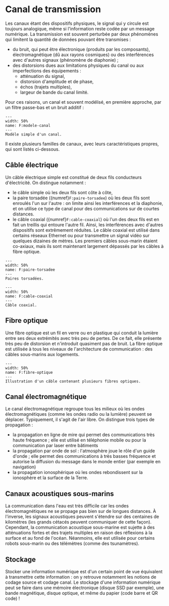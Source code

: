 # Canal de transmission

Les canaux étant des dispositifs physiques, le signal qui y circule est toujours analogique,
même si l'information reste codée par un message numérique. 
La transmission est souvent perturbée par deux phénomènes qui limitent la quantité de données pouvant être transmises :
* du bruit, qui peut être électronique (produits par les composants),
  électromagnétique (dû aux rayons cosmiques) ou des interférences avec d'autres signaux (phénomène de diaphonie) ;
* des distorsions dues aux limitations physiques du canal ou aux imperfections des équipements :
  - atténuation du signal,
  - distorsion d'amplitude et de phase,
  - échos (trajets multiples),
  - largeur de bande du canal limité.

Pour ces raisons, un canal et souvent modélisé, en première approche, par un filtre passe-bas et un bruit additif :

```{figure} ../figs/modele-canal.svg
---
width: 50%
name: F:modele-canal
---
Modèle simple d'un canal.
```


Il existe plusieurs familles de canaux, avec leurs caractéristiques propres, qui sont listés ci-dessous.


## Câble électrique

Un câble électrique simple est constitué de deux fils conducteurs d'électricité.
On distingue notamment :
* le câble simple où les deux fils sont côte à côte,
* la paire torsadée ({numref}`F:paire-torsadee`) où les deux fils sont enroulés l'un sur l'autre : on limite ainsi les interférences et la diaphonie,
  et on utilise ce type de canal pour des communications sur de courtes distances.
  <!-- BP : plusieurs centaines de kilohertz / distorsion amplitude phase diaphonie -->
* le câble coaxial ({numref}`F:cable-coaxial`) où l'un des deux fils est en fait un treillis qui entoure l'autre fil.
  Ainsi, les interférences avec d'autres dispositifs sont extrêmement réduites.
  Le câble coaxial est utilisé dans certains réseaux Ethernet ou pour transmettre un signal vidéo sur quelques dizaines de mètres.
  Les premiers câbles sous-marin étaient co-axiaux, mais ils sont maintenant largement dépassés par les câbles à fibre optique.
  <!-- bande passante plusieurs mégahertz distorsion amplitude phase application connexion entre centraux téléphoniques  -->

```{figure} https://upload.wikimedia.org/wikipedia/commons/f/f3/Futp_cable.jpg
---
width: 50%
name: F:paire-torsadee
---
Paires torsadées.
```

```{figure} https://upload.wikimedia.org/wikipedia/commons/7/73/RG-59.jpg
---
width: 50%
name: F:cable-coaxial
---
Câble coaxial.
```


## Fibre optique

Une fibre optique est un fil en verre ou en plastique qui conduit la lumière entre ses deux extrémités avec très peu de pertes.
De ce fait, elle présente très peu de distorsion et n'introduit quasiment pas de bruit.
La fibre optique est utilisée à tous les niveaux de l'architecture de communication : des câbles sous-marins aux logements.
<!-- BP : > 10 GHz, débit : 10 Gbits/s -->

```{figure} https://upload.wikimedia.org/wikipedia/commons/e/e6/Optical_breakout_cable.jpg
---
width: 50%
name: F:fibre-optique
---
Illustration d'un câble contenant plusieurs fibres optiques.
```


## Canal électromagnétique

Le canal électromagnétique regroupe tous les milieux où les ondes électromagnétiques
(comme les ondes radio ou la lumière) peuvent se déplacer.
Typiquement, il s'agit de l'air libre.
On distingue trois types de propagation :
* la propagation en ligne de mire qui permet des communications très haute fréquence ;
  elle est utilisé en téléphonie mobile ou pour la communication par laser entre bâtiments
* la propagation par onde de sol : l'atmosphère joue le rôle d'un guide d'onde ;
  elle permet des communications à très basses fréquence et autorise la diffusion du message dans le monde entier
  (par exemple en navigation)
* la propagation ionosphérique où les ondes rebondissent sur la ionosphère et la surface de la Terre.

<!-- SCHEMAS -->


## Canaux acoustiques sous-marins

La communication dans l'eau est très difficile car les ondes électromagnétiques ne se propage pas bien sur de longues distances.
À l'inverse, les signaux acoustiques peuvent s'étendre sur des centaines de kilomètres
(les grands cétacés peuvent communiquer de cette façon).
Cependant, la communication acoustique sous-marine est sujette à des atténuations fortes et des trajets multiples
en raison des réflexions à la surface et au fond de l'océan.
Néanmoins, elle est utilisée pour certains robots sous-marin ou des télémètres (comme des tsunamètres).


## Stockage

Stocker une information numérique est d'un certain point de vue équivalent à transmettre cette information :
on y retrouve notamment les notions de codage source et codage canal.
Le stockage d'une information numérique peut se faire dans une mémoire électronique (disque SSD par exemple),
une bande magnétique, disque optique, et même du papier (code barre et QR code) !
